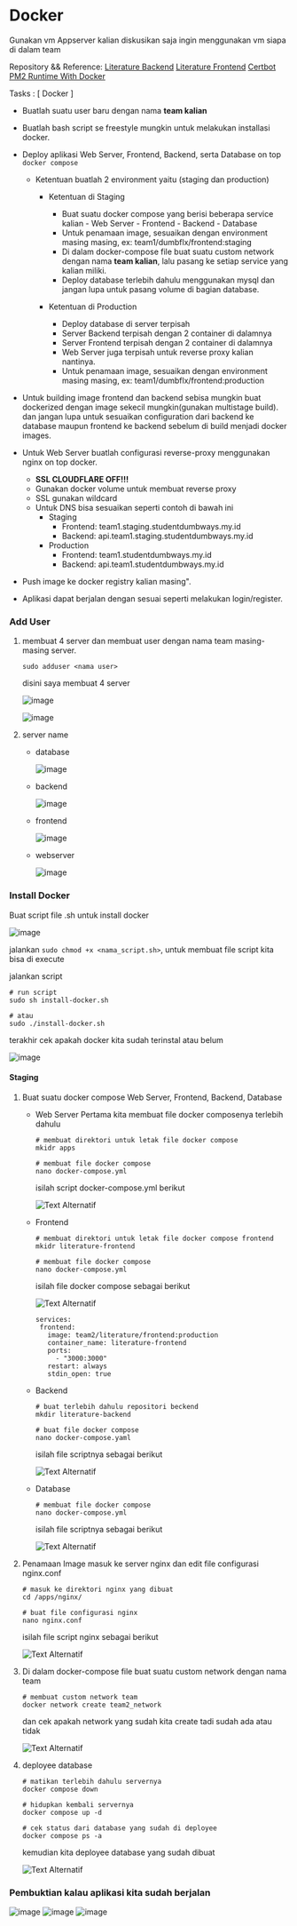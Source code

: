 # Docker
Gunakan vm Appserver kalian diskusikan saja ingin menggunakan vm siapa di dalam team

Repository && Reference:
[Literature Backend](https://github.com/dumbwaysdev/literature-backend.git)
[Literature Frontend](https://github.com/dumbwaysdev/literature-frontend.git)
[Certbot](https://certbot.eff.org/instructions?ws=nginx&os=ubuntufocal)
[PM2 Runtime With Docker](https://pm2.keymetrics.io/docs/usage/docker-pm2-nodejs)

Tasks :
[ Docker ]
- Buatlah suatu user baru dengan nama **team kalian**
- Buatlah bash script se freestyle mungkin untuk melakukan installasi docker. 
- Deploy aplikasi Web Server, Frontend, Backend, serta Database on top `docker compose`
  - Ketentuan buatlah 2 environment yaitu (staging dan production)

	- Ketentuan di Staging
	  - Buat suatu docker compose yang berisi beberapa service kalian
    		- Web Server
    		- Frontend
    		- Backend
    		- Database
	  - Untuk penamaan image, sesuaikan dengan environment masing masing, ex: team1/dumbflx/frontend:staging
  	  - Di dalam docker-compose file buat suatu custom network dengan nama **team kalian**, lalu pasang ke setiap service yang kalian miliki.
  	  - Deploy database terlebih dahulu menggunakan mysql dan jangan lupa untuk pasang volume di bagian database.

	- Ketentuan di Production
	  - Deploy database di server terpisah
	  - Server Backend terpisah dengan 2 container di dalamnya
	  - Server Frontend terpisah dengan 2 container di dalamnya
	  - Web Server juga terpisah untuk reverse proxy kalian nantinya.
	  - Untuk penamaan image, sesuaikan dengan environment masing masing, ex: team1/dumbflx/frontend:production

- Untuk building image frontend dan backend sebisa mungkin buat dockerized dengan image sekecil mungkin(gunakan multistage build). dan jangan lupa untuk sesuaikan configuration dari backend ke database maupun frontend ke backend sebelum di build menjadi docker images.

- Untuk Web Server buatlah configurasi reverse-proxy menggunakan nginx on top docker.
    - **SSL CLOUDFLARE OFF!!!**
    - Gunakan docker volume untuk membuat reverse proxy
    - SSL gunakan wildcard
    - Untuk DNS bisa sesuaikan seperti contoh di bawah ini
       - Staging
         - Frontend: team1.staging.studentdumbways.my.id
         - Backend: api.team1.staging.studentdumbways.my.id
       - Production
         - Frontend: team1.studentdumbways.my.id
         - Backend: api.team1.studentdumbways.my.id  
- Push image ke docker registry kalian masing".
- Aplikasi dapat berjalan dengan sesuai seperti melakukan login/register.

### Add User
1. membuat 4 server dan membuat user dengan nama team masing-masing server.
   ```
   sudo adduser <nama user>
   ```
   disini saya membuat 4 server

   ![image](https://github.com/user-attachments/assets/524f5bc9-ebb2-422a-92b4-43dd6334d7f3)

   ![image](https://github.com/user-attachments/assets/441ef39c-1bb2-4be0-b5b0-ae769869ece2)

2. server name
   - database
  
     ![image](https://github.com/user-attachments/assets/2d657112-8434-4a76-9ff3-d2be8703dd71)

   - backend
  
     ![image](https://github.com/user-attachments/assets/647c7684-8c08-4eb3-8710-323530e45d97)

   - frontend
  
     ![image](https://github.com/user-attachments/assets/73850d29-2422-41e0-bfdb-a9a536f0f8b2)

   - webserver

     ![image](https://github.com/user-attachments/assets/480434a5-66b5-495c-887a-d195f45ece3f)

### Install Docker
Buat script file .sh untuk install docker

![image](https://github.com/user-attachments/assets/7f536f52-fba6-4362-b57b-14add8cc4fdb)

jalankan ```sudo chmod +x <nama_script.sh>```, untuk membuat file script kita bisa di execute

jalankan script
```
# run script
sudo sh install-docker.sh

# atau
sudo ./install-docker.sh
```

terakhir cek apakah docker kita sudah terinstal atau belum

![image](https://github.com/user-attachments/assets/42a8c5fd-8751-4da3-8878-ab37d9f594e0)

#### Staging
1. Buat suatu docker compose Web Server, Frontend, Backend, Database
   - Web Server
     Pertama kita membuat file docker composenya terlebih dahulu
     ```
     # membuat direktori untuk letak file docker compose
     mkidr apps

     # membuat file docker compose
     nano docker-compose.yml
     ```
     
     isilah script docker-compose.yml berikut

     ![Text Alternatif](foto/staging.png)


   - Frontend
     ```
     # membuat direktori untuk letak file docker compose frontend
     mkidr literature-frontend

     # membuat file docker compose
     nano docker-compose.yml
     ```

     isilah file docker compose sebagai berikut

     ![Text Alternatif](foto/staging1.png)

     ```
     services:
	  frontend:
	    image: team2/literature/frontend:production
	    container_name: literature-frontend
	    ports:
	      - "3000:3000"
	    restart: always
	    stdin_open: true
     ```
     
   - Backend
     ```
     # buat terlebih dahulu repositori beckend
     mkdir literature-backend

     # buat file docker compose
     nano docker-compose.yaml
     ```

     isilah file scriptnya sebagai berikut
    
     ![Text Alternatif](foto/staging2.png)

     
   - Database
     ```
     # membuat file docker compose
     nano docker-compose.yml
     ```

     isilah file scriptnya sebagai berikut

     ![Text Alternatif](foto/staging3.png)


2. Penamaan Image
   masuk ke server nginx dan edit file configurasi nginx.conf
   ```
   # masuk ke direktori nginx yang dibuat
   cd /apps/nginx/

   # buat file configurasi nginx
   nano nginx.conf
   ```

   isilah file script nginx sebagai berikut

   ![Text Alternatif](foto/staging4.png)

3. Di dalam docker-compose file buat suatu custom network dengan nama team
   ```
   # membuat custom network team
   docker network create team2_network 
   ```
   dan cek apakah network yang sudah kita create tadi sudah ada atau tidak
   
   ![Text Alternatif](foto/staging5.png)

4. deployee database
     ```
   # matikan terlebih dahulu servernya
   docker compose down
     
   # hidupkan kembali servernya
   docker compose up -d
     
   # cek status dari database yang sudah di deployee
   docker compose ps -a  
   ```
   kemudian kita deployee database yang sudah dibuat

   ![Text Alternatif](foto/staging6.png)


### Pembuktian kalau aplikasi kita sudah berjalan

![image](https://github.com/user-attachments/assets/1c4f1f5d-3f76-4f13-a61b-ccaa97a0e7f1)
![image](https://github.com/user-attachments/assets/cad18cac-c58d-4670-b9b4-faaa8ed4d208)
![image](https://github.com/user-attachments/assets/38d4b3ff-de8a-4055-b99c-bb24aa264735)


  

     

     


     
     

